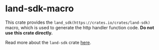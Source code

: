 # land-sdk-macro

This crate provides the `land_sdk(https://crates.io/crates/land-sdk)` macro, which is used to generate the http handler function code. **Do not use this crate directly.**

Read more about the `land-sdk` crate [here](https://crates.io/crates/land-sdk).
